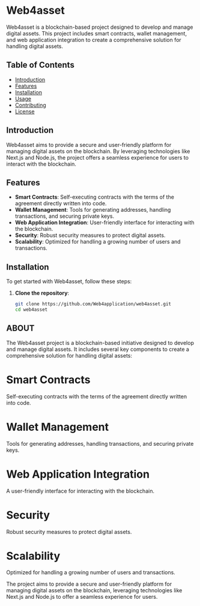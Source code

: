 # Web4asset

Web4asset is a blockchain-based project designed to develop and manage digital assets. This project includes smart contracts, wallet management, and web application integration to create a comprehensive solution for handling digital assets.

## Table of Contents

- [Introduction](#introduction)
- [Features](#features)
- [Installation](#installation)
- [Usage](#usage)
- [Contributing](#contributing)
- [License](#license)

## Introduction

Web4asset aims to provide a secure and user-friendly platform for managing digital assets on the blockchain. By leveraging technologies like Next.js and Node.js, the project offers a seamless experience for users to interact with the blockchain.

## Features

- **Smart Contracts**: Self-executing contracts with the terms of the agreement directly written into code.
- **Wallet Management**: Tools for generating addresses, handling transactions, and securing private keys.
- **Web Application Integration**: User-friendly interface for interacting with the blockchain.
- **Security**: Robust security measures to protect digital assets.
- **Scalability**: Optimized for handling a growing number of users and transactions.

## Installation

To get started with Web4asset, follow these steps:

1. **Clone the repository**:
   ```bash
   git clone https://github.com/Web4application/web4asset.git
   cd web4asset

## ABOUT

The Web4asset project is a blockchain-based initiative designed to develop and manage digital assets. It includes several key components to create a comprehensive solution for handling digital assets:

# Smart Contracts
Self-executing contracts with the terms of the agreement directly written into code.
   
# Wallet Management
Tools for generating addresses, handling transactions, and securing private keys.
 
# Web Application Integration
A user-friendly interface for interacting with the blockchain.

# Security
Robust security measures to protect digital assets.

# Scalability
Optimized for handling a growing number of users and transactions.

The project aims to provide a secure and user-friendly platform for managing digital assets on the blockchain, leveraging technologies like Next.js and Node.js to offer a seamless experience for users.
